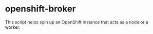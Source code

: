 # openshift-broker
This script helps spin up an OpenShift instance that acts as a node or a worker.
